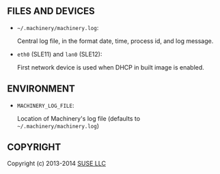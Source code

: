 
## FILES AND DEVICES

  * `~/.machinery/machinery.log`:

    Central log file, in the format date, time, process id, and log message.

  * `eth0` (SLE11) and `lan0` (SLE12):

    First network device is used when DHCP in built image is enabled.


## ENVIRONMENT

  * `MACHINERY_LOG_FILE`:

    Location of Machinery's log file (defaults to `~/.machinery/machinery.log`)


## COPYRIGHT

Copyright \(c) 2013-2014 [SUSE LLC](http://www.suse.com)
